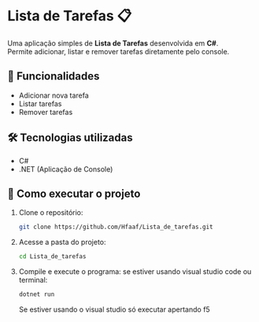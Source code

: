 # Lista de Tarefas 📋

Uma aplicação simples de **Lista de Tarefas** desenvolvida em **C#**.  
Permite adicionar, listar e remover tarefas diretamente pelo console.

## 🚀 Funcionalidades

- Adicionar nova tarefa
- Listar tarefas
- Remover tarefas

## 🛠 Tecnologias utilizadas

- C#
- .NET (Aplicação de Console)

## 🎯 Como executar o projeto

1. Clone o repositório:
   ```bash
   git clone https://github.com/Hfaaf/Lista_de_tarefas.git
   ```
2. Acesse a pasta do projeto:
   ```bash
   cd Lista_de_tarefas
   ```
3. Compile e execute o programa:
   se estiver usando visual studio code ou terminal:
   ```bash
   dotnet run
   ```
   Se estiver usando o visual studio só executar apertando f5
